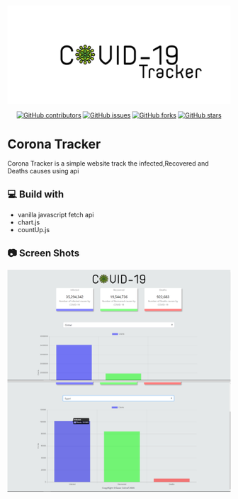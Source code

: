 
![corona](cover.png)


<div align="center">

[![GitHub contributors](https://img.shields.io/github/contributors/gaserashraf/Corona-Tracker)](https://github.com/gaserashraf/Corona-Tracker/contributors)
[![GitHub issues](https://img.shields.io/github/issues/gaserashraf/Corona-Tracker)](https://github.com/gaserashraf/Corona-Trackere/issues)
[![GitHub forks](https://img.shields.io/github/forks/gaserashraf/Corona-Tracker)](https://github.com/gaserashraf/Corona-Tracker/network)
[![GitHub stars](https://img.shields.io/github/stars/gaserashraf/Corona-Tracker)](https://github.com/gaserashraf/Corona-Tracker/stargazers)


</div>

# Corona Tracker
Corona Tracker is a simple website track the infected,Recovered and Deaths causes using api
## 💻 Build with
* vanilla javascript fetch api
* chart.js
* countUp.js
## 📷 Screen Shots
![1](ss/1.PNG)
![2](ss/2.PNG)

